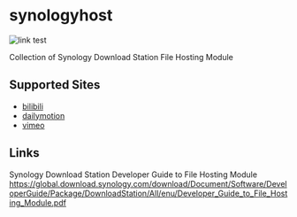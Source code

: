 # synologyhost

![link test](https://github.com/franklai/synologyhost/workflows/CI/badge.svg)

Collection of Synology Download Station File Hosting Module

## Supported Sites
* [bilibili](https://www.bilibili.com)
* [dailymotion](https://dailymotion.com)
* [vimeo](https://vimeo.com)

## Links
Synology Download Station Developer Guide to File Hosting Module
https://global.download.synology.com/download/Document/Software/DeveloperGuide/Package/DownloadStation/All/enu/Developer_Guide_to_File_Hosting_Module.pdf
